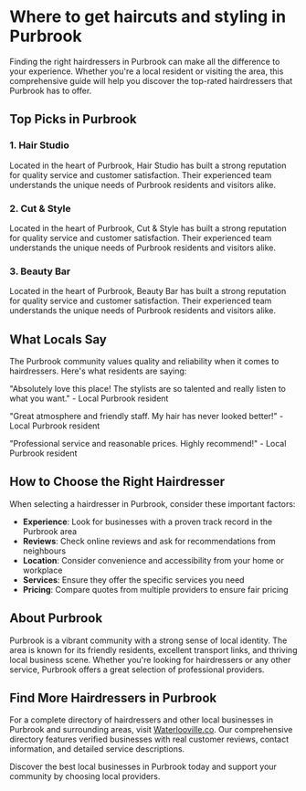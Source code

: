 # Where to get haircuts and styling in Purbrook

Finding the right hairdressers in Purbrook can make all the difference to your experience. Whether you're a local resident or visiting the area, this comprehensive guide will help you discover the top-rated hairdressers that Purbrook has to offer.

## Top Picks in Purbrook

### 1. Hair Studio
Located in the heart of Purbrook, Hair Studio has built a strong reputation for quality service and customer satisfaction. Their experienced team understands the unique needs of Purbrook residents and visitors alike.

### 2. Cut & Style
Located in the heart of Purbrook, Cut & Style has built a strong reputation for quality service and customer satisfaction. Their experienced team understands the unique needs of Purbrook residents and visitors alike.

### 3. Beauty Bar
Located in the heart of Purbrook, Beauty Bar has built a strong reputation for quality service and customer satisfaction. Their experienced team understands the unique needs of Purbrook residents and visitors alike.

## What Locals Say

The Purbrook community values quality and reliability when it comes to hairdressers. Here's what residents are saying:

"Absolutely love this place! The stylists are so talented and really listen to what you want." - Local Purbrook resident

"Great atmosphere and friendly staff. My hair has never looked better!" - Local Purbrook resident

"Professional service and reasonable prices. Highly recommend!" - Local Purbrook resident

## How to Choose the Right Hairdresser

When selecting a hairdresser in Purbrook, consider these important factors:

- **Experience**: Look for businesses with a proven track record in the Purbrook area
- **Reviews**: Check online reviews and ask for recommendations from neighbours
- **Location**: Consider convenience and accessibility from your home or workplace
- **Services**: Ensure they offer the specific services you need
- **Pricing**: Compare quotes from multiple providers to ensure fair pricing

## About Purbrook

Purbrook is a vibrant community with a strong sense of local identity. The area is known for its friendly residents, excellent transport links, and thriving local business scene. Whether you're looking for hairdressers or any other service, Purbrook offers a great selection of professional providers.

## Find More Hairdressers in Purbrook

For a complete directory of hairdressers and other local businesses in Purbrook and surrounding areas, visit [Waterlooville.co](https://waterlooville.co). Our comprehensive directory features verified businesses with real customer reviews, contact information, and detailed service descriptions.

Discover the best local businesses in Purbrook today and support your community by choosing local providers.

